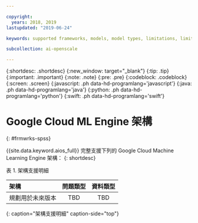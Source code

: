 ```yaml
---

copyright:
  years: 2018, 2019
lastupdated: "2019-06-24"

keywords: supported frameworks, models, model types, limitations, limits, spss, c&ds

subcollection: ai-openscale

---
```


{:shortdesc: .shortdesc}
{:new_window: target="_blank"}
{:tip: .tip}
{:important: .important}
{:note: .note}
{:pre: .pre}
{:codeblock: .codeblock}
{:screen: .screen}
{:javascript: .ph data-hd-programlang='javascript'}
{:java: .ph data-hd-programlang='java'}
{:python: .ph data-hd-programlang='python'}
{:swift: .ph data-hd-programlang='swift'}

# Google Cloud ML Engine 架構
{: #frmwrks-spss}

{{site.data.keyword.aios_full}} 完整支援下列的 Google Cloud Machine Learning Engine 架構：
{: shortdesc}

表 1. 架構支援明細

|架構|問題類型|資料類型|
|:---|:---:|:---:|
|規劃用於未來版本| TBD | TBD |
{: caption="架構支援明細" caption-side="top"}



